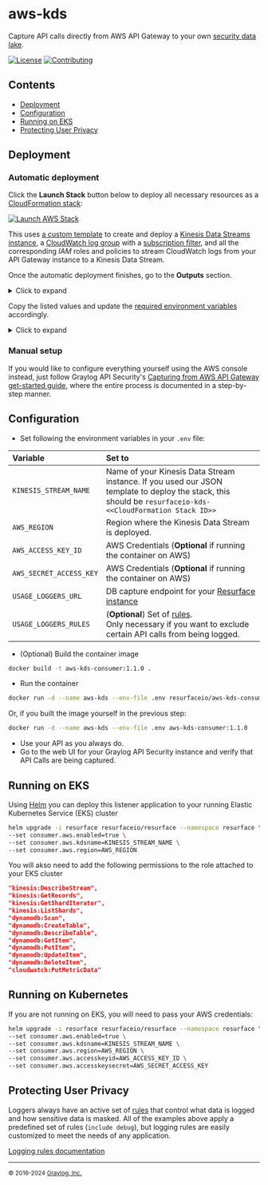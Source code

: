 # aws-kds
Capture API calls directly from AWS API Gateway to your own <a href="https://resurface.io">security data lake</a>.

[![License](https://img.shields.io/github/license/resurfaceio/aws-kds)](https://github.com/resurfaceio/aws-kds/blob/master/LICENSE)
[![Contributing](https://img.shields.io/badge/contributions-welcome-green.svg)](https://github.com/resurfaceio/aws-kds/blob/master/CONTRIBUTING.md)

## Contents

- [Deployment](#deployment)
- [Configuration](#configuration)
- [Running on EKS](#running-on-eks)
- [Protecting User Privacy](#protecting-user-privacy)

## Deployment

### Automatic deployment
Click the **Launch Stack** button below to deploy all necessary resources as a [CloudFormation stack](https://docs.aws.amazon.com/AWSCloudFormation/latest/UserGuide/stacks.html):

[![Launch AWS Stack](https://s3.amazonaws.com/cloudformation-examples/cloudformation-launch-stack.png)](https://console.aws.amazon.com/cloudformation/home#/stacks/create/review?stackName=api-gateway-apisec-capture&templateURL=https%3A%2F%2Fapisec-cf-templates.s3.amazonaws.com%2Fcapture%2Fapi-gateway%2Flogger-kinesis.json)

This uses [a custom template](https://github.com/resurfaceio/iac-templates/blob/master/aws/kds/logger-kinesis-stack.json) to create and deploy a [Kinesis Data Streams instance](https://docs.aws.amazon.com/streams/latest/dev/introduction.html), a [CloudWatch log group](https://docs.aws.amazon.com/AmazonCloudWatch/latest/logs/Working-with-log-groups-and-streams.html) with a [subscription filter](https://docs.aws.amazon.com/AmazonCloudWatch/latest/logs/SubscriptionFilters.html), and all the corresponding _IAM_ roles and policies to stream CloudWatch logs from your API Gateway instance to a Kinesis Data Stream.

Once the automatic deployment finishes, go to the **Outputs** section.
<details>
  <summary> Click to expand</summary>
  
  ![image](https://user-images.githubusercontent.com/7117255/172840506-63846434-9395-41e4-9534-b92161486b6b.png)
</details>

Copy the listed values and update the [required environment variables](#logging-from-aws-kinesis) accordingly.
<details>
  <summary>Click to expand</summary>
  
  ![image](https://user-images.githubusercontent.com/7117255/172839889-7c6859c9-ff63-46ab-ac48-768695b4ef00.png)
</details>

### Manual setup

If you would like to configure everything yourself using the AWS console instead, just follow Graylog API Security's [Capturing from AWS API Gateway get-started guide](https://resurface.io/aws-get-started#manual-setup), where the entire process is documented in a step-by-step manner.

## Configuration

- Set following the environment variables in your `.env` file:

| Variable | Set to |
|:---------|:-------|
|`KINESIS_STREAM_NAME`|Name of your Kinesis Data Stream instance. If you used our JSON template to deploy the stack, this should be `resurfaceio-kds-<<CloudFormation Stack ID>>`|
|`AWS_REGION`|Region where the Kinesis Data Stream is deployed.|
|`AWS_ACCESS_KEY_ID`|AWS Credentials (**Optional** if running the container on AWS)|
|`AWS_SECRET_ACCESS_KEY`|AWS Credentials (**Optional** if running the container on AWS)|
|`USAGE_LOGGERS_URL`|DB capture endpoint for your [Resurface instance](https://resurface.io/installation)|
|`USAGE_LOGGERS_RULES`|(**Optional**) Set of [rules](#protecting-user-privacy).<br />Only necessary if you want to exclude certain API calls from being logged.|

- (Optional) Build the container image

```bash
docker build -t aws-kds-consumer:1.1.0 .
```

- Run the container

```bash
docker run -d --name aws-kds --env-file .env resurfaceio/aws-kds-consumer:1.1.0
```

Or, if you built the image yourself in the previous step:

```bash
docker run -d --name aws-kds --env-file .env aws-kds-consumer:1.1.0
```

- Use your API as you always do.
- Go to the web UI for your Graylog API Security instance and verify that API Calls are being captured.

## Running on EKS

Using [Helm](https://helm.sh/) you can deploy this listener application to your running Elastic Kubernetes Service (EKS) cluster

```bash
helm upgrade -i resurface resurfaceio/resurface --namespace resurface \
--set consumer.aws.enabled=true \
--set consumer.aws.kdsname=KINESIS_STREAM_NAME \
--set consumer.aws.region=AWS_REGION
```

You will akso need to add the following permissions to the role attached to your EKS cluster

```json
"kinesis:DescribeStream",
"kinesis:GetRecords",
"kinesis:GetShardIterator",
"kinesis:ListShards",
"dynamodb:Scan",
"dynamodb:CreateTable",
"dynamodb:DescribeTable",
"dynamodb:GetItem",
"dynamodb:PutItem",
"dynamodb:UpdateItem",
"dynamodb:DeleteItem",
"cloudwatch:PutMetricData"
```

## Running on Kubernetes

If you are not running on EKS, you will need to pass your AWS credentials:

```bash
helm upgrade -i resurface resurfaceio/resurface --namespace resurface \
--set consumer.aws.enabled=true \
--set consumer.aws.kdsname=KINESIS_STREAM_NAME \
--set consumer.aws.region=AWS_REGION \
--set consumer.aws.accesskeyid=AWS_ACCESS_KEY_ID \
--set consumer.aws.accesskeysecret=AWS_SECRET_ACCESS_KEY
```

## Protecting User Privacy

Loggers always have an active set of <a href="https://resurface.io/rules.html">rules</a> that control what data is logged
and how sensitive data is masked. All of the examples above apply a predefined set of rules (`include debug`),
but logging rules are easily customized to meet the needs of any application.

<a href="https://resurface.io/rules.html">Logging rules documentation</a>

---
<small>&copy; 2016-2024 <a href="https://resurface.io">Graylog, Inc.</a></small>

